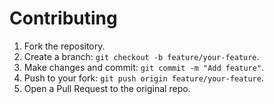 # Contributing

1. Fork the repository.
2. Create a branch: `git checkout -b feature/your-feature`.
3. Make changes and commit: `git commit -m "Add feature"`.
4. Push to your fork: `git push origin feature/your-feature`.
5. Open a Pull Request to the original repo.
